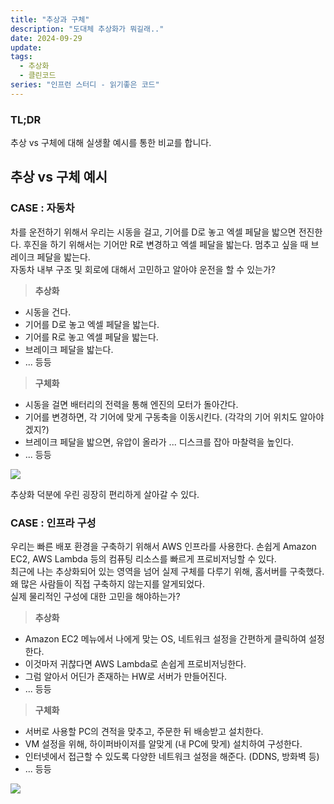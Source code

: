 ```yaml
---
title: "추상과 구체"
description: "도대체 추상화가 뭐길래.."
date: 2024-09-29
update: 
tags:
  - 추상화
  - 클린코드
series: "인프런 스터디 - 읽기좋은 코드"
---
```


### TL;DR
추상 vs 구체에 대해 실생활 예시를 통한 비교를 합니다. 

<!-- # 추상 VS 구체

## 추상화


## 구체화 -->

## 추상 vs 구체 예시

### CASE : 자동차

차를 운전하기 위해서 우리는 시동을 걸고, 기어를 D로 놓고 엑셀 페달을 밟으면 전진한다. 후진을 하기 위해서는 기어만 R로 변경하고 엑셀 페달을 밟는다. 멈추고 싶을 때 브레이크 페달을 밟는다.  <br>
자동차 내부 구조 및 회로에 대해서 고민하고 알아야 운전을 할 수 있는가?
>**추상화** <br>
- 시동을 건다.
- 기어를 D로 놓고 엑셀 페달을 밟는다.
- 기어를 R로 놓고 엑셀 페달을 밟는다.
- 브레이크 페달을 밟는다.
- ... 등등 

>**구체화** <br>
- 시동을 걸면 배터리의 전력을 통해 엔진의 모터가 돌아간다.
- 기어를 변경하면, 각 기어에 맞게 구동축을 이동시킨다. (각각의 기어 위치도 알아야겠지?)
- 브레이크 페달을 밟으면, 유압이 올라가 ... 디스크를 잡아 마찰력을 높인다.
- ... 등등

![](https://i.imgur.com/argfrJ0.png)

추상화 덕분에 우린 굉장히 편리하게 살아갈 수 있다.

### CASE : 인프라 구성

우리는 빠른 배포 환경을 구축하기 위해서 AWS 인프라를 사용한다. 손쉽게 Amazon EC2, AWS Lambda 등의 컴퓨팅 리소스를 빠르게 프로비저닝할 수 있다. <br>
최근에 나는 추상화되어 있는 영역을 넘어 실제 구체를 다루기 위해, 홈서버를 구축했다. 왜 많은 사람들이 직접 구축하지 않는지를 알게되었다. <br>
실제 물리적인 구성에 대한 고민을 해야하는가?

>**추상화** <br>
- Amazon EC2 메뉴에서 나에게 맞는 OS, 네트워크 설정을 간편하게 클릭하여 설정한다.
- 이것마저 귀찮다면 AWS Lambda로 손쉽게 프로비저닝한다. 
- 그럼 알아서 어딘가 존재하는 HW로 서버가 만들어진다.
- ... 등등 

>**구체화** <br>
- 서버로 사용할 PC의 견적을 맞추고, 주문한 뒤 배송받고 설치한다.
- VM 설정을 위해, 하이퍼바이저를 알맞게 (내 PC에 맞게) 설치하여 구성한다.
- 인터넷에서 접근할 수 있도록 다양한 네트워크 설정을 해준다. (DDNS, 방화벽 등)
- ... 등등

![](https://i.imgur.com/BT34NLj.png)


<!-- ## 그럼 추상화가 최고? -->
